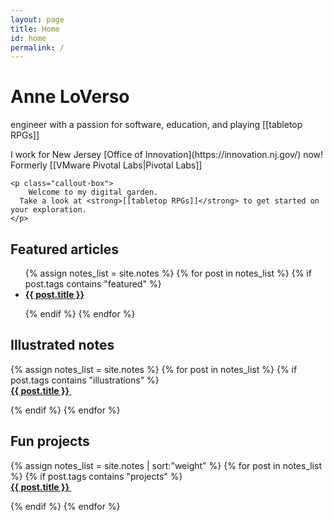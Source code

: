 ```yaml
---
layout: page
title: Home
id: home
permalink: /
---
```

<div class="narrower mbxl">
    <h1 class="font-btm text-xl">Anne LoVerso</h1>
    engineer with a passion for software, education, and playing [[tabletop RPGs]] 
    <p markdown="1">I work for New Jersey [Office of Innovation](https://innovation.nj.gov/) now! Formerly [[VMware Pivotal Labs|Pivotal Labs]]</p>

    <p class="callout-box">
        Welcome to my digital garden.
      Take a look at <strong>[[tabletop RPGs]]</strong> to get started on your exploration.
    </p>
</div>

## Featured articles

<ul class="mbxl">
{% assign notes_list = site.notes %}  
{% for post in notes_list %}
{% if post.tags contains "featured" %}

<li>
    <strong>
        <a class="internal-link" href="{{ post.url }}">
            {{ post.title }}
        </a>
    </strong>
</li>

{% endif %}
{% endfor %}
</ul>

## Illustrated notes

<div class="fdr card-container mbxl">
{% assign notes_list = site.notes %}  
{% for post in notes_list %}
{% if post.tags contains "illustrations" %}
<div class="card">
    <div class="card-inner">
    <strong>
        <a class="internal-link" href="{{ post.url }}">
            {{ post.title }}
        </a>
    </strong>
    <img class="mtd" src="{{ post.img }}" alt=""/>
</div>
</div>

{% endif %}
{% endfor %}
</div>


## Fun projects

<div class="fdr card-container">
{% assign notes_list = site.notes | sort:"weight" %}  
{% for post in notes_list %}
{% if post.tags contains "projects" %}
<div class="card">
<div class="card-inner">
    <strong>
        <a class="internal-link" href="{{ post.url }}">
            {{ post.title }}
        </a>
    </strong>
    <img class="mtd" src="{{ post.img }}" alt=""/>
</div>
</div>

{% endif %}
{% endfor %}
</div>
    